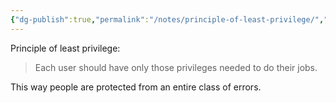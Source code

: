 ```yaml
---
{"dg-publish":true,"permalink":"/notes/principle-of-least-privilege/","dgHomeLink":true,"dgPassFrontmatter":false}
---
```


Principle of least privilege:

> Each user should have only those privileges needed to do their jobs.

This way people are protected from an entire class of errors.
